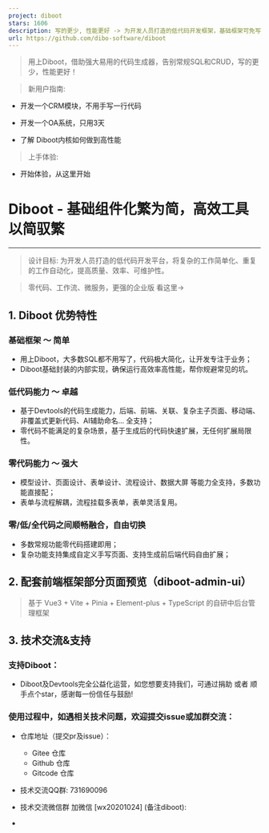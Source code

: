 ```yaml
---
project: diboot
stars: 1606
description: 写的更少, 性能更好 -> 为开发人员打造的低代码开发框架，基础框架可免写90%的SQL，同时具备极强的零代码模型表单页面流程的设计能力和代码生成能力，可在pro-code、low-code、no-code之间自由选择灵活切换，全方位赋能开发。
url: https://github.com/dibo-software/diboot
---
```


> 用上Diboot，借助强大易用的代码生成器，告别常规SQL和CRUD，写的更少，性能更好！

> 新用户指南:

-   开发一个CRM模块，不用手写一行代码
    
-   开发一个OA系统，只用3天
    
-   了解 Diboot内核如何做到高性能
    

> 上手体验:

-   开始体验，从这里开始

Diboot - 基础组件化繁为简，高效工具以简驭繁
==========================

* * *

> 设计目标: 为开发人员打造的低代码开发平台，将复杂的工作简单化、重复的工作自动化，提高质量、效率、可维护性。

> 零代码、工作流、微服务，更强的企业版 看这里->

1\. Diboot 优势特性
---------------

### 基础框架 ～ 简单

-   用上Diboot，大多数SQL都不用写了，代码极大简化，让开发专注于业务；
-   Diboot基础封装的内部实现，确保运行高效率高性能，帮你规避常见的坑。

### 低代码能力 ～ 卓越

-   基于Devtools的代码生成能力，后端、前端、关联、复杂主子页面、移动端、非覆盖式更新代码、AI辅助命名... 全支持；
-   零代码不能满足的复杂场景，基于生成后的代码快速扩展，无任何扩展局限性。

### 零代码能力 ～ 强大

-   模型设计、页面设计、表单设计、流程设计、数据大屏 等能力全支持，多数功能直接配；
-   表单与流程解耦，流程挂载多表单，表单灵活复用。

### 零/低/全代码之间顺畅融合，自由切换

-   多数常规功能零代码搭建即用；
-   复杂功能支持集成自定义手写页面、支持生成前后端代码自由扩展；

2\. 配套前端框架部分页面预览（diboot-admin-ui）
---------------------------------

> 基于 Vue3 + Vite + Pinia + Element-plus + TypeScript 的自研中后台管理框架

3\. 技术交流&支持
-----------

### 支持Diboot：

-   Diboot及Devtools完全公益化运营，如您想要支持我们，可通过捐助 或者 顺手点个star，感谢每一份信任与鼓励!

### 使用过程中，如遇相关技术问题，欢迎提交issue或加群交流：

-   仓库地址（提交pr及issue）：
    
    -   Gitee 仓库
    -   Github 仓库
    -   Gitcode 仓库
-   技术交流QQ群: 731690096
    
-   技术交流微信群 加微信 \[wx20201024\] (备注diboot):
    
-
